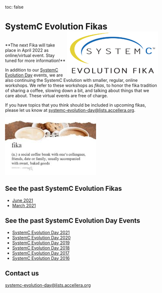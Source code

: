 toc: false

# SystemC Evolution Fikas<img style="float: right; width:300px;" src="/images/scef.png">
<br>
**The next Fika will take place in April 2022 as online/virtual event. Stay tuned for more information!**

In addition to our [SystemC Evolution Day][1] events, we are also continuing the SystemC Evolution with smaller, regular, online workshops. We refer to these workshops as *fikas*, to honor the fika tradition of sharing a coffee, slowing down a bit, and talking about things that we care about. These virtual events are free of charge.

If you have topics that you think should be included in upcoming fikas, please let us know at [systemc-evolution-day@lists.accellera.org](mailto:systemc-evolution-day@lists.accellera.org).

<img style="width:300px;" src="/images/fika.jpg">


## See the past SystemC Evolution Fikas
* [June 2021][2]
* [March 2021][3]

## See the past SystemC Evolution Day Events

* [SystemC Evolution Day 2021][1]
* [SystemC Evolution Day 2020][5]
* [SystemC Evolution Day 2019][6]
* [SystemC Evolution Day 2018][7]
* [SystemC Evolution Day 2017][8]
* [SystemC Evolution Day 2016][9]

## Contact us

[systemc-evolution-day@lists.accellera.org](mailto:systemc-evolution-day@lists.accellera.org)

[1]: https://systemc.org/events/sced2021/
[2]: https://www.accellera.org/news/events/systemc-evolution-fika/systemc-evolution-fika-june-2021
[3]: https://www.accellera.org/news/events/systemc-evolution-fika/systemc-evolution-fika-march-2021

[5]: https://www.accellera.org/news/events/systemc-evolution-day-2020
[6]: https://www.accellera.org/news/events/systemc-evolution-day-2019
[7]: https://www.accellera.org/news/events/systemc-evolution-day-2018
[8]: https://www.accellera.org/news/events/systemc-evolution-day-2017
[9]: https://www.accellera.org/news/events/systemc-evolution-day-2016